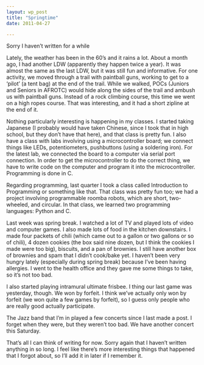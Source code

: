 ```yaml
---
layout: wp_post
title: "Springtime"
date: 2011-04-27

---
```


Sorry I haven’t written for a while

Lately, the weather has been in the 60’s and it rains a lot.  About a month ago, I had another LDW (apparently they happen twice a year).  It was almost the same as the last LDW, but it was still fun and informative.  For one activity, we moved through a trail with paintball guns, working to get to a ‘pilot’ (a tent bag) at the end of the trail.  While we walked, POCs (Juniors and Seniors in AFROTC) would hide along the sides of the trail and ambush us with paintball guns.  Instead of a rock climbing course, this time we went on a high ropes course.  That was interesting, and it had a short zipline at the end of it.

Nothing particularly interesting is happening in my classes.  I started taking Japanese (I probably would have taken Chinese, since I took that in high school, but they don’t have that here), and that class is pretty fun.  I also have a class with labs involving using a microcontroller board; we connect things like LEDs, potentiometers, pushbuttons (using a soldering iron).  For the latest lab, we connected the board to a computer via serial port connection.  In order to get the microcontroller to do the correct thing, we have to write code on the computer and program it into the microcontroller.  Programming is done in C.

Regarding programming, last quarter I took a class called Introduction to Programming or something like that.  That class was pretty fun too; we had a project involving programmable roomba robots, which are short, two-wheeled, and circular.  In that class, we learned two programming languages: Python and C.

Last week was spring break.  I watched a lot of TV and played lots of video and computer games.  I also made lots of food in the kitchen downstairs.  I made four packets of chili (which came out to a gallon or two gallons or so of chili), 4 dozen cookies (the box said nine dozen, but I think the cookies I made were too big), biscuits, and a pan of brownies.  I still have another box of brownies and spam that I didn’t cook/bake yet.   I haven’t been very hungry lately (especially during spring break) because I’ve been having allergies.  I went to the health office and they gave me some things to take, so it’s not too bad.

I also started playing intramural ultimate frisbee.  I thing our last game was yesterday, though.  We won by forfeit.  I think we’ve actually only won by forfeit (we won quite a few games by forfeit), so I guess only people who are really good actually participate.

The Jazz band that I’m in played a few concerts since I last made a post.  I forget when they were, but they weren’t too bad.  We have another concert this Saturday.

That’s all I can think of writing for now.  Sorry again that I haven’t written anything in so long.  I feel like there’s more interesting things that happened that I forgot about, so I’ll add it in later if I remember it.
